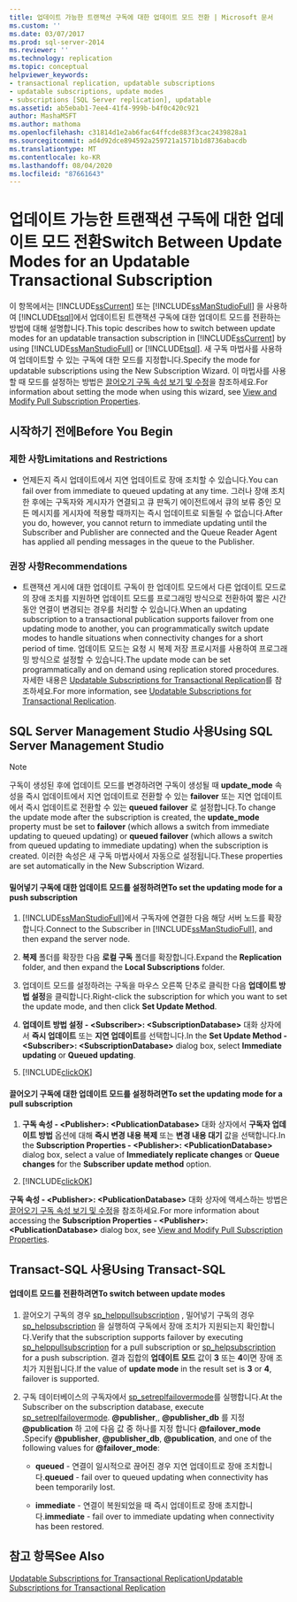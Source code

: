 ```yaml
---
title: 업데이트 가능한 트랜잭션 구독에 대한 업데이트 모드 전환 | Microsoft 문서
ms.custom: ''
ms.date: 03/07/2017
ms.prod: sql-server-2014
ms.reviewer: ''
ms.technology: replication
ms.topic: conceptual
helpviewer_keywords:
- transactional replication, updatable subscriptions
- updatable subscriptions, update modes
- subscriptions [SQL Server replication], updatable
ms.assetid: ab5ebab1-7ee4-41f4-999b-b4f0c420c921
author: MashaMSFT
ms.author: mathoma
ms.openlocfilehash: c31814d1e2ab6fac64ffcde883f3cac2439828a1
ms.sourcegitcommit: ad4d92dce894592a259721a1571b1d8736abacdb
ms.translationtype: MT
ms.contentlocale: ko-KR
ms.lasthandoff: 08/04/2020
ms.locfileid: "87661643"
---
```

# <a name="switch-between-update-modes-for-an-updatable-transactional-subscription"></a><span data-ttu-id="38405-102">업데이트 가능한 트랜잭션 구독에 대한 업데이트 모드 전환</span><span class="sxs-lookup"><span data-stu-id="38405-102">Switch Between Update Modes for an Updatable Transactional Subscription</span></span>
  <span data-ttu-id="38405-103">이 항목에서는 [!INCLUDE[ssCurrent](../../../includes/sscurrent-md.md)] 또는 [!INCLUDE[ssManStudioFull](../../../includes/ssmanstudiofull-md.md)] 을 사용하여 [!INCLUDE[tsql](../../../includes/tsql-md.md)]에서 업데이트된 트랜잭션 구독에 대한 업데이트 모드를 전환하는 방법에 대해 설명합니다.</span><span class="sxs-lookup"><span data-stu-id="38405-103">This topic describes how to switch between update modes for an updatable transaction subscription in [!INCLUDE[ssCurrent](../../../includes/sscurrent-md.md)] by using [!INCLUDE[ssManStudioFull](../../../includes/ssmanstudiofull-md.md)] or [!INCLUDE[tsql](../../../includes/tsql-md.md)].</span></span> <span data-ttu-id="38405-104">새 구독 마법사를 사용하여 업데이트할 수 있는 구독에 대한 모드를 지정합니다.</span><span class="sxs-lookup"><span data-stu-id="38405-104">Specify the mode for updatable subscriptions using the New Subscription Wizard.</span></span> <span data-ttu-id="38405-105">이 마법사를 사용할 때 모드를 설정하는 방법은 [끌어오기 구독 속성 보기 및 수정](../view-and-modify-pull-subscription-properties.md)을 참조하세요.</span><span class="sxs-lookup"><span data-stu-id="38405-105">For information about setting the mode when using this wizard, see [View and Modify Pull Subscription Properties](../view-and-modify-pull-subscription-properties.md).</span></span>  
  
  
  
##  <a name="before-you-begin"></a><a name="BeforeYouBegin"></a> <span data-ttu-id="38405-106">시작하기 전에</span><span class="sxs-lookup"><span data-stu-id="38405-106">Before You Begin</span></span>  
  
###  <a name="limitations-and-restrictions"></a><a name="Restrictions"></a> <span data-ttu-id="38405-107">제한 사항</span><span class="sxs-lookup"><span data-stu-id="38405-107">Limitations and Restrictions</span></span>  
  
-   <span data-ttu-id="38405-108">언제든지 즉시 업데이트에서 지연 업데이트로 장애 조치할 수 있습니다.</span><span class="sxs-lookup"><span data-stu-id="38405-108">You can fail over from immediate to queued updating at any time.</span></span> <span data-ttu-id="38405-109">그러나 장애 조치한 후에는 구독자와 게시자가 연결되고 큐 판독기 에이전트에서 큐의 보류 중인 모든 메시지를 게시자에 적용할 때까지는 즉시 업데이트로 되돌릴 수 없습니다.</span><span class="sxs-lookup"><span data-stu-id="38405-109">After you do, however, you cannot return to immediate updating until the Subscriber and Publisher are connected and the Queue Reader Agent has applied all pending messages in the queue to the Publisher.</span></span>  
  
###  <a name="recommendations"></a><a name="Recommendations"></a> <span data-ttu-id="38405-110">권장 사항</span><span class="sxs-lookup"><span data-stu-id="38405-110">Recommendations</span></span>  
  
-   <span data-ttu-id="38405-111">트랜잭션 게시에 대한 업데이트 구독이 한 업데이트 모드에서 다른 업데이트 모드로의 장애 조치를 지원하면 업데이트 모드를 프로그래밍 방식으로 전환하여 짧은 시간 동안 연결이 변경되는 경우를 처리할 수 있습니다.</span><span class="sxs-lookup"><span data-stu-id="38405-111">When an updating subscription to a transactional publication supports failover from one updating mode to another, you can programmatically switch update modes to handle situations when connectivity changes for a short period of time.</span></span> <span data-ttu-id="38405-112">업데이트 모드는 요청 시 복제 저장 프로시저를 사용하여 프로그래밍 방식으로 설정할 수 있습니다.</span><span class="sxs-lookup"><span data-stu-id="38405-112">The update mode can be set programmatically and on demand using replication stored procedures.</span></span> <span data-ttu-id="38405-113">자세한 내용은 [Updatable Subscriptions for Transactional Replication](../transactional/updatable-subscriptions-for-transactional-replication.md)를 참조하세요.</span><span class="sxs-lookup"><span data-stu-id="38405-113">For more information, see [Updatable Subscriptions for Transactional Replication](../transactional/updatable-subscriptions-for-transactional-replication.md).</span></span>  
  
##  <a name="using-sql-server-management-studio"></a><a name="SSMSProcedure"></a> <span data-ttu-id="38405-114">SQL Server Management Studio 사용</span><span class="sxs-lookup"><span data-stu-id="38405-114">Using SQL Server Management Studio</span></span>  
  
> [!NOTE]  
>  <span data-ttu-id="38405-115">구독이 생성된 후에 업데이트 모드를 변경하려면 구독이 생성될 때 **update_mode** 속성을 즉시 업데이트에서 지연 업데이트로 전환할 수 있는 **failover** 또는 지연 업데이트에서 즉시 업데이트로 전환할 수 있는 **queued failover** 로 설정합니다.</span><span class="sxs-lookup"><span data-stu-id="38405-115">To change the update mode after the subscription is created, the **update_mode** property must be set to **failover** (which allows a switch from immediate updating to queued updating) or **queued failover** (which allows a switch from queued updating to immediate updating) when the subscription is created.</span></span> <span data-ttu-id="38405-116">이러한 속성은 새 구독 마법사에서 자동으로 설정됩니다.</span><span class="sxs-lookup"><span data-stu-id="38405-116">These properties are set automatically in the New Subscription Wizard.</span></span>  
  
#### <a name="to-set-the-updating-mode-for-a-push-subscription"></a><span data-ttu-id="38405-117">밀어넣기 구독에 대한 업데이트 모드를 설정하려면</span><span class="sxs-lookup"><span data-stu-id="38405-117">To set the updating mode for a push subscription</span></span>  
  
1.  <span data-ttu-id="38405-118">[!INCLUDE[ssManStudioFull](../../../includes/ssmanstudiofull-md.md)]에서 구독자에 연결한 다음 해당 서버 노드를 확장합니다.</span><span class="sxs-lookup"><span data-stu-id="38405-118">Connect to the Subscriber in [!INCLUDE[ssManStudioFull](../../../includes/ssmanstudiofull-md.md)], and then expand the server node.</span></span>  
  
2.  <span data-ttu-id="38405-119">**복제** 폴더를 확장한 다음 **로컬 구독** 폴더를 확장합니다.</span><span class="sxs-lookup"><span data-stu-id="38405-119">Expand the **Replication** folder, and then expand the **Local Subscriptions** folder.</span></span>  
  
3.  <span data-ttu-id="38405-120">업데이트 모드를 설정하려는 구독을 마우스 오른쪽 단추로 클릭한 다음 **업데이트 방법 설정**을 클릭합니다.</span><span class="sxs-lookup"><span data-stu-id="38405-120">Right-click the subscription for which you want to set the update mode, and then click **Set Update Method**.</span></span>  
  
4.  <span data-ttu-id="38405-121">**업데이트 방법 설정 - \<Subscriber>: \<SubscriptionDatabase>** 대화 상자에서 **즉시 업데이트** 또는 **지연 업데이트**를 선택합니다.</span><span class="sxs-lookup"><span data-stu-id="38405-121">In the **Set Update Method - \<Subscriber>: \<SubscriptionDatabase>** dialog box, select **Immediate updating** or **Queued updating**.</span></span>  
  
5.  [!INCLUDE[clickOK](../../../includes/clickok-md.md)]  
  
#### <a name="to-set-the-updating-mode-for-a-pull-subscription"></a><span data-ttu-id="38405-122">끌어오기 구독에 대한 업데이트 모드를 설정하려면</span><span class="sxs-lookup"><span data-stu-id="38405-122">To set the updating mode for a pull subscription</span></span>  
  
1.  <span data-ttu-id="38405-123">**구독 속성 - \<Publisher>: \<PublicationDatabase>** 대화 상자에서 **구독자 업데이트 방법** 옵션에 대해 **즉시 변경 내용 복제** 또는 **변경 내용 대기** 값을 선택합니다.</span><span class="sxs-lookup"><span data-stu-id="38405-123">In the **Subscription Properties - \<Publisher>: \<PublicationDatabase>** dialog box, select a value of **Immediately replicate changes** or **Queue changes** for the **Subscriber update method** option.</span></span>  
  
2.  [!INCLUDE[clickOK](../../../includes/clickok-md.md)]  
  
 <span data-ttu-id="38405-124">**구독 속성 - \<Publisher>: \<PublicationDatabase>** 대화 상자에 액세스하는 방법은 [끌어오기 구독 속성 보기 및 수정](../view-and-modify-pull-subscription-properties.md)을 참조하세요.</span><span class="sxs-lookup"><span data-stu-id="38405-124">For more information about accessing the **Subscription Properties - \<Publisher>: \<PublicationDatabase>** dialog box, see [View and Modify Pull Subscription Properties](../view-and-modify-pull-subscription-properties.md).</span></span>  
  
##  <a name="using-transact-sql"></a><a name="TsqlProcedure"></a> <span data-ttu-id="38405-125">Transact-SQL 사용</span><span class="sxs-lookup"><span data-stu-id="38405-125">Using Transact-SQL</span></span>  
  
#### <a name="to-switch-between-update-modes"></a><span data-ttu-id="38405-126">업데이트 모드를 전환하려면</span><span class="sxs-lookup"><span data-stu-id="38405-126">To switch between update modes</span></span>  
  
1.  <span data-ttu-id="38405-127">끌어오기 구독의 경우 [sp_helppullsubscription](/sql/relational-databases/system-stored-procedures/sp-helppullsubscription-transact-sql) , 밀어넣기 구독의 경우 [sp_helpsubscription](/sql/relational-databases/system-stored-procedures/sp-helpsubscription-transact-sql) 을 실행하여 구독에서 장애 조치가 지원되는지 확인합니다.</span><span class="sxs-lookup"><span data-stu-id="38405-127">Verify that the subscription supports failover by executing [sp_helppullsubscription](/sql/relational-databases/system-stored-procedures/sp-helppullsubscription-transact-sql) for a pull subscription or [sp_helpsubscription](/sql/relational-databases/system-stored-procedures/sp-helpsubscription-transact-sql) for a push subscription.</span></span> <span data-ttu-id="38405-128">결과 집합의 **업데이트 모드** 값이 **3** 또는 **4**이면 장애 조치가 지원됩니다.</span><span class="sxs-lookup"><span data-stu-id="38405-128">If the value of **update mode** in the result set is **3** or **4**, failover is supported.</span></span>  
  
2.  <span data-ttu-id="38405-129">구독 데이터베이스의 구독자에서 [sp_setreplfailovermode](/sql/relational-databases/system-stored-procedures/sp-setreplfailovermode-transact-sql)를 실행합니다.</span><span class="sxs-lookup"><span data-stu-id="38405-129">At the Subscriber on the subscription database, execute [sp_setreplfailovermode](/sql/relational-databases/system-stored-procedures/sp-setreplfailovermode-transact-sql).</span></span> <span data-ttu-id="38405-130">**@publisher**,, **@publisher_db** 를 지정 **@publication** 하 고에 다음 값 중 하나를 지정 합니다 **@failover_mode** .</span><span class="sxs-lookup"><span data-stu-id="38405-130">Specify **@publisher**, **@publisher_db**, **@publication**, and one of the following values for **@failover_mode**:</span></span>  
  
    -   <span data-ttu-id="38405-131">**queued** - 연결이 일시적으로 끊어진 경우 지연 업데이트로 장애 조치합니다.</span><span class="sxs-lookup"><span data-stu-id="38405-131">**queued** - fail over to queued updating when connectivity has been temporarily lost.</span></span>  
  
    -   <span data-ttu-id="38405-132">**immediate** - 연결이 복원되었을 때 즉시 업데이트로 장애 초지합니다.</span><span class="sxs-lookup"><span data-stu-id="38405-132">**immediate** - fail over to immediate updating when connectivity has been restored.</span></span>  
  
## <a name="see-also"></a><span data-ttu-id="38405-133">참고 항목</span><span class="sxs-lookup"><span data-stu-id="38405-133">See Also</span></span>  
 [<span data-ttu-id="38405-134">Updatable Subscriptions for Transactional Replication</span><span class="sxs-lookup"><span data-stu-id="38405-134">Updatable Subscriptions for Transactional Replication</span></span>](../transactional/updatable-subscriptions-for-transactional-replication.md)  
  
  
